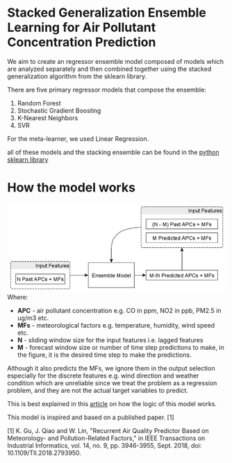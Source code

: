 # Stacked Generalization Ensemble Learning for Air Pollutant Concentration Prediction
We aim to create an regressor ensemble model composed of models which are analyzed separately and then combined together using the stacked generalization algorithm from the sklearn library.

There are five primary regressor models that compose the ensemble:
1. Random Forest
2. Stochastic Gradient Boosting
3. K-Nearest Neighbors
4. SVR

For the meta-learner, we used Linear Regression.

all of these models and the stacking ensemble can be found in the [python sklearn library](https://scikit-learn.org/stable/index.html)

# How the model works
![](misc/imgs/model-diagram.png)
Where: 
* **APC** - air pollutant concentration e.g. CO in ppm, NO2 in ppb, PM2.5 in ug/m3 etc.
* **MFs** - meteorological factors e.g. temperature, humidity, wind speed etc.
* **N** - sliding window size for the input features i.e. lagged features
* **M** - forecast window size or number of time step predictions to make, in the figure, it is the desired time step to make the predictions.

Although it also predicts the MFs, we ignore them in the output selection especially for the discrete features e.g. wind direction and weather condition which are unreliable since we treat the problem as a regression problem, and they are not the actual target variables to predict.

This is best explained in this [article](https://machinelearningmastery.com/multi-step-time-series-forecasting-with-machine-learning-models-for-household-electricity-consumption/) on how the logic of this model works.

This model is inspired and based on a published paper. [1]

[1] K. Gu, J. Qiao and W. Lin, "Recurrent Air Quality Predictor Based on Meteorology- and Pollution-Related Factors," in IEEE Transactions on Industrial Informatics, vol. 14, no. 9, pp. 3946-3955, Sept. 2018, doi: 10.1109/TII.2018.2793950.
